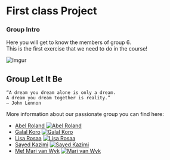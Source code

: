 # First class Project

### Group Intro 
Here you will get to know the members of group 6.  
This is the first exercise that we need to do in the course! 


![Imgur](https://i.imgur.com/BEgqTIz.jpg)
## Group Let It Be
    “A dream you dream alone is only a dream. 
    A dream you dream together is reality.”
    ― John Lennon

More information about our passionate group you can find here:

- [Abel Roland](bioAbel.md)
[![Abel Roland](https://ca.slack-edge.com/T91PPTG9H-U012YMDA2TC-1563c8e87fff-512)](bioAbel.md)
- [Galal Koro](bioGalal.md)
[![Galal Koro](https://ca.slack-edge.com/T91PPTG9H-U012XC8CSSH-eecff06c0f3f-512)](bioAbel.md)
- [Lisa Rosaa](bioLisa.md)
[![Lisa Rosaa](https://ca.slack-edge.com/T91PPTG9H-U012XAE7NSZ-a3768b9009c1-512)](bioAbel.md)
- [Sayed Kazimi](bioSayed.md)
[![Sayed Kazimi](https://ca.slack-edge.com/T91PPTG9H-U012XABCJ0M-1a9739be6247-512)](bioAbel.md)
- [Me! Mari van Wyk](bioMari.md)
[![Mari van Wyk](https://ca.slack-edge.com/T91PPTG9H-U012S1R6UHL-63a27939e554-512)](bioMari.md)
